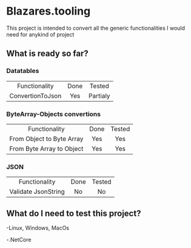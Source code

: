 # Blazares.tooling

This project is intended to convert all the generic functionalities I would need for anykind of project


## What is ready so far?

### Datatables 
 

| | | |
|:-------------------------:|:-------------------------:|:-------------------------:|
|Functionality|Done|Tested|
|ConvertionToJson|Yes|Partialy|


### ByteArray-Objects convertions 
 

| | | |
|:-------------------------:|:-------------------------:|:-------------------------:|
|Functionality|Done|Tested|
|From Object to Byte Array|Yes|Yes|
|From Byte Array to Object|Yes|Yes|



### JSON 
 

| | | |
|:-------------------------:|:-------------------------:|:-------------------------:|
|Functionality|Done|Tested|
|Validate JsonString|No|No|


## What do I need to test this project? 
-Linux, Windows, MacOs

-.NetCore